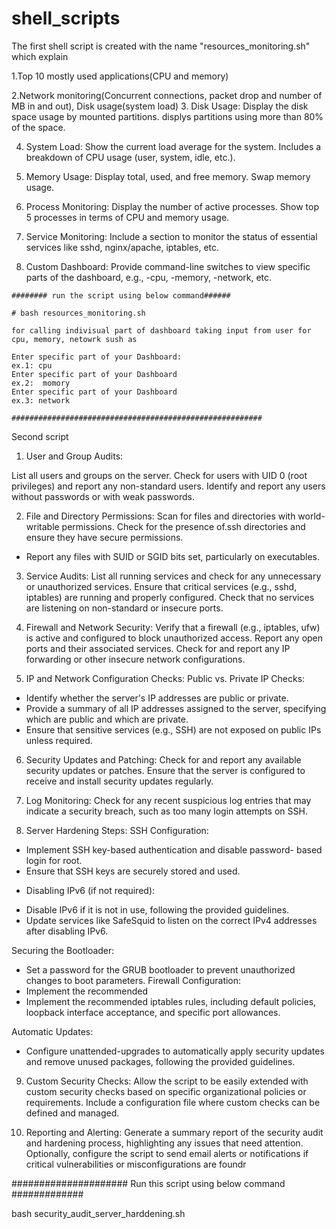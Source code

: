 # shell_scripts
The first shell script is created with the name "resources_monitoring.sh" which explain

1.Top 10 mostly used applications(CPU and memory)

2.Network monitoring(Concurrent connections, packet drop and number of MB in and out),
Disk usage(system load)
3. Disk Usage:
Display the disk space usage by mounted partitions.
displys partitions using more than 80% of the space.

4. System Load:
Show the current load average for the system.
Includes a breakdown of CPU usage (user, system, idle, etc.).

5. Memory Usage:
Display total, used, and free memory.
Swap memory usage.

6. Process Monitoring:
Display the number of active processes.
Show top 5 processes in terms of CPU and memory usage.

7. Service Monitoring:
Include a section to monitor the status of essential services like sshd, nginx/apache, iptables, etc.

8. Custom Dashboard:
Provide command-line switches to view specific parts of the dashboard, e.g., -cpu, -memory, -network, etc.

```
######## run the script using below command######

# bash resources_monitoring.sh

for calling indivisual part of dashboard taking input from user for
cpu, memory, netowrk sush as

Enter specific part of your Dashboard:
ex.1: cpu
Enter specific part of your Dashboard
ex.2:  momory
Enter specific part of your Dashboard
ex.3: network

########################################################
```
Second script 


1. User and Group Audits:

List all users and groups on the server.
Check for users with UID 0 (root privileges) and report any non-standard users.
Identify and report any users without passwords or with weak passwords.

2. File and Directory Permissions:
Scan for files and directories with world- writable permissions.
Check for the presence of.ssh directories and ensure they have secure permissions.
- Report any files with SUID or SGID bits set, particularly on executables.

3. Service Audits:
List all running services and check for any unnecessary or unauthorized services. Ensure that critical services (e.g., sshd, iptables) are running and properly configured.
Check that no services are listening on non-standard or insecure ports.

4. Firewall and Network Security:
Verify that a firewall (e.g., iptables, ufw) is active and configured to block unauthorized access.
Report any open ports and their associated services.
Check for and report any IP forwarding or other insecure network configurations.

5. IP and Network Configuration Checks:
Public vs. Private IP Checks:
* Identify whether the server's IP addresses are public or private.
* Provide a summary of all IP addresses assigned to the server, specifying which are public and which are private.
* Ensure that sensitive services (e.g., SSH) are not exposed on public IPs unless required.

6. Security Updates and Patching:
Check for and report any available security updates or patches.
Ensure that the server is configured to receive and install security updates regularly.

7. Log Monitoring:
Check for any recent suspicious log entries that may indicate a security breach, such as too many login attempts on SSH.

8. Server Hardening Steps:
SSH Configuration:
* Implement SSH key-based authentication and disable password- based login for root.
* Ensure that SSH keys are securely stored and used.
- Disabling IPv6 (if not required):
* Disable IPv6 if it is not in use, following the provided guidelines.
* Update services like SafeSquid to listen on the correct IPv4 addresses after disabling IPv6.

Securing the Bootloader:
* Set a password for the GRUB bootloader to prevent unauthorized changes to boot parameters.
Firewall Configuration:
* Implement the recommended
* Implement the recommended iptables rules, including default policies, loopback interface acceptance, and specific port allowances.

Automatic Updates:
* Configure unattended-upgrades to automatically apply security updates and remove unused packages, following the provided guidelines.
9. Custom Security Checks:
Allow the script to be easily extended with custom security checks based on specific organizational policies or requirements.
Include a configuration file where custom checks can be defined and managed.

10. Reporting and Alerting:
Generate a summary report of the security audit and hardening process, highlighting any issues that need attention.
Optionally, configure the script to send email alerts or notifications if critical vulnerabilities or misconfigurations are foundr


##################### Run this script using below command #############

bash security_audit_server_harddening.sh
